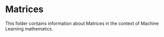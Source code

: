 # Matrices

This folder contains information about Matrices in the context of Machine Learning mathematics.